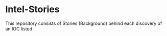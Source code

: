 # Intel-Stories
This repository consists of Stories (Background) behind each discovery of an IOC listed
